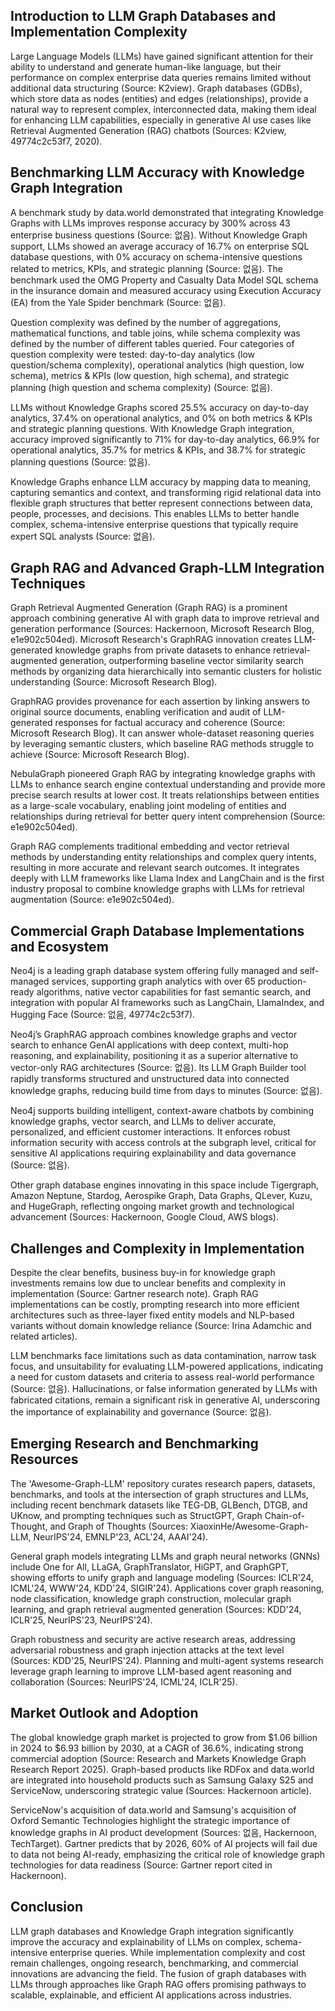 ## Introduction to LLM Graph Databases and Implementation Complexity
Large Language Models (LLMs) have gained significant attention for their ability to understand and generate human-like language, but their performance on complex enterprise data queries remains limited without additional data structuring (Source: K2view). Graph databases (GDBs), which store data as nodes (entities) and edges (relationships), provide a natural way to represent complex, interconnected data, making them ideal for enhancing LLM capabilities, especially in generative AI use cases like Retrieval Augmented Generation (RAG) chatbots (Sources: K2view, 49774c2c53f7, 2020).

## Benchmarking LLM Accuracy with Knowledge Graph Integration
A benchmark study by data.world demonstrated that integrating Knowledge Graphs with LLMs improves response accuracy by 300% across 43 enterprise business questions (Source: 없음). Without Knowledge Graph support, LLMs showed an average accuracy of 16.7% on enterprise SQL database questions, with 0% accuracy on schema-intensive questions related to metrics, KPIs, and strategic planning (Source: 없음). The benchmark used the OMG Property and Casualty Data Model SQL schema in the insurance domain and measured accuracy using Execution Accuracy (EA) from the Yale Spider benchmark (Source: 없음).

Question complexity was defined by the number of aggregations, mathematical functions, and table joins, while schema complexity was defined by the number of different tables queried. Four categories of question complexity were tested: day-to-day analytics (low question/schema complexity), operational analytics (high question, low schema), metrics & KPIs (low question, high schema), and strategic planning (high question and schema complexity) (Source: 없음).

LLMs without Knowledge Graphs scored 25.5% accuracy on day-to-day analytics, 37.4% on operational analytics, and 0% on both metrics & KPIs and strategic planning questions. With Knowledge Graph integration, accuracy improved significantly to 71% for day-to-day analytics, 66.9% for operational analytics, 35.7% for metrics & KPIs, and 38.7% for strategic planning questions (Source: 없음).

Knowledge Graphs enhance LLM accuracy by mapping data to meaning, capturing semantics and context, and transforming rigid relational data into flexible graph structures that better represent connections between data, people, processes, and decisions. This enables LLMs to better handle complex, schema-intensive enterprise questions that typically require expert SQL analysts (Source: 없음).

## Graph RAG and Advanced Graph-LLM Integration Techniques
Graph Retrieval Augmented Generation (Graph RAG) is a prominent approach combining generative AI with graph data to improve retrieval and generation performance (Sources: Hackernoon, Microsoft Research Blog, e1e902c504ed). Microsoft Research's GraphRAG innovation creates LLM-generated knowledge graphs from private datasets to enhance retrieval-augmented generation, outperforming baseline vector similarity search methods by organizing data hierarchically into semantic clusters for holistic understanding (Source: Microsoft Research Blog).

GraphRAG provides provenance for each assertion by linking answers to original source documents, enabling verification and audit of LLM-generated responses for factual accuracy and coherence (Source: Microsoft Research Blog). It can answer whole-dataset reasoning queries by leveraging semantic clusters, which baseline RAG methods struggle to achieve (Source: Microsoft Research Blog).

NebulaGraph pioneered Graph RAG by integrating knowledge graphs with LLMs to enhance search engine contextual understanding and provide more precise search results at lower cost. It treats relationships between entities as a large-scale vocabulary, enabling joint modeling of entities and relationships during retrieval for better query intent comprehension (Source: e1e902c504ed).

Graph RAG complements traditional embedding and vector retrieval methods by understanding entity relationships and complex query intents, resulting in more accurate and relevant search outcomes. It integrates deeply with LLM frameworks like Llama Index and LangChain and is the first industry proposal to combine knowledge graphs with LLMs for retrieval augmentation (Source: e1e902c504ed).

## Commercial Graph Database Implementations and Ecosystem
Neo4j is a leading graph database system offering fully managed and self-managed services, supporting graph analytics with over 65 production-ready algorithms, native vector capabilities for fast semantic search, and integration with popular AI frameworks such as LangChain, LlamaIndex, and Hugging Face (Source: 없음, 49774c2c53f7).

Neo4j’s GraphRAG approach combines knowledge graphs and vector search to enhance GenAI applications with deep context, multi-hop reasoning, and explainability, positioning it as a superior alternative to vector-only RAG architectures (Source: 없음). Its LLM Graph Builder tool rapidly transforms structured and unstructured data into connected knowledge graphs, reducing build time from days to minutes (Source: 없음).

Neo4j supports building intelligent, context-aware chatbots by combining knowledge graphs, vector search, and LLMs to deliver accurate, personalized, and efficient customer interactions. It enforces robust information security with access controls at the subgraph level, critical for sensitive AI applications requiring explainability and data governance (Source: 없음).

Other graph database engines innovating in this space include Tigergraph, Amazon Neptune, Stardog, Aerospike Graph, Data Graphs, QLever, Kuzu, and HugeGraph, reflecting ongoing market growth and technological advancement (Sources: Hackernoon, Google Cloud, AWS blogs).

## Challenges and Complexity in Implementation
Despite the clear benefits, business buy-in for knowledge graph investments remains low due to unclear benefits and complexity in implementation (Source: Gartner research note). Graph RAG implementations can be costly, prompting research into more efficient architectures such as three-layer fixed entity models and NLP-based variants without domain knowledge reliance (Source: Irina Adamchic and related articles).

LLM benchmarks face limitations such as data contamination, narrow task focus, and unsuitability for evaluating LLM-powered applications, indicating a need for custom datasets and criteria to assess real-world performance (Source: 없음). Hallucinations, or false information generated by LLMs with fabricated citations, remain a significant risk in generative AI, underscoring the importance of explainability and governance (Source: 없음).

## Emerging Research and Benchmarking Resources
The 'Awesome-Graph-LLM' repository curates research papers, datasets, benchmarks, and tools at the intersection of graph structures and LLMs, including recent benchmark datasets like TEG-DB, GLBench, DTGB, and UKnow, and prompting techniques such as StructGPT, Graph Chain-of-Thought, and Graph of Thoughts (Sources: XiaoxinHe/Awesome-Graph-LLM, NeurIPS'24, EMNLP'23, ACL'24, AAAI'24).

General graph models integrating LLMs and graph neural networks (GNNs) include One for All, LLaGA, GraphTranslator, HiGPT, and GraphGPT, showing efforts to unify graph and language modeling (Sources: ICLR'24, ICML'24, WWW'24, KDD'24, SIGIR'24). Applications cover graph reasoning, node classification, knowledge graph construction, molecular graph learning, and graph retrieval augmented generation (Sources: KDD'24, ICLR'25, NeurIPS'23, NeurIPS'24).

Graph robustness and security are active research areas, addressing adversarial robustness and graph injection attacks at the text level (Sources: KDD'25, NeurIPS'24). Planning and multi-agent systems research leverage graph learning to improve LLM-based agent reasoning and collaboration (Sources: NeurIPS'24, ICML'24, ICLR'25).

## Market Outlook and Adoption
The global knowledge graph market is projected to grow from $1.06 billion in 2024 to $6.93 billion by 2030, at a CAGR of 36.6%, indicating strong commercial adoption (Source: Research and Markets Knowledge Graph Research Report 2025). Graph-based products like RDFox and data.world are integrated into household products such as Samsung Galaxy S25 and ServiceNow, underscoring strategic value (Sources: Hackernoon article).

ServiceNow's acquisition of data.world and Samsung's acquisition of Oxford Semantic Technologies highlight the strategic importance of knowledge graphs in AI product development (Sources: 없음, Hackernoon, TechTarget). Gartner predicts that by 2026, 60% of AI projects will fail due to data not being AI-ready, emphasizing the critical role of knowledge graph technologies for data readiness (Source: Gartner report cited in Hackernoon).

## Conclusion
LLM graph databases and Knowledge Graph integration significantly improve the accuracy and explainability of LLMs on complex, schema-intensive enterprise queries. While implementation complexity and cost remain challenges, ongoing research, benchmarking, and commercial innovations are advancing the field. The fusion of graph databases with LLMs through approaches like Graph RAG offers promising pathways to scalable, explainable, and efficient AI applications across industries.